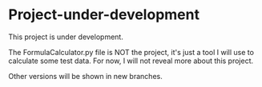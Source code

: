 # Project-under-development
This project is under development.

The FormulaCalculator.py file is NOT the project, it's just a tool I will use to calculate some test data.
For now, I will not reveal more about this project.

Other versions will be shown in new branches.
